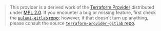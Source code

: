 > This provider is a derived work of the [Terraform Provider](https://github.com/gitlabhq/terraform-provider-gitlab)
> distributed under [MPL 2.0](https://www.mozilla.org/en-US/MPL/2.0/). If you encounter a bug or missing feature,
> first check the [`pulumi-gitlab` repo](https://github.com/pulumi/pulumi-gitlab/issues); however, if that doesn't turn up anything,
> please consult the source [`terraform-provider-gitlab` repo](https://github.com/gitlabhq/terraform-provider-gitlab/issues).
